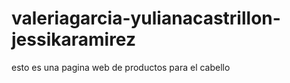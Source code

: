 # valeriagarcia-yulianacastrillon-jessikaramirez
esto es una pagina web de productos para el cabello
